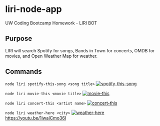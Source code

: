 # liri-node-app
UW Coding Bootcamp Homework - LIRI BOT

## Purpose
LIRI will search Spotify for songs, Bands in Town for concerts, OMDB for movies, and Open Weather Map for weather.

## Commands
`node liri spotify-this-song <song title>`
[![spotify-this-song](http://img.youtube.com/vi/7bc0eThbvNk/0.jpg)](http://www.youtube.com/watch?v=7bc0eThbvNk)

`node liri movie-this <movie title>`
[![movie-this](http://img.youtube.com/vi/VTmemW0uwSk/0.jpg)](http://www.youtube.com/watch?v=VTmemW0uwSk)

`node liri concert-this <artist name>`
[![concert-this](http://img.youtube.com/vi/1iwaICmo36I/0.jpg)](http://www.youtube.com/watch?v=1iwaICmo36I)

`node liri weather-here <city>`
[![weather-here](http://img.youtube.com/vi/lZYjZQZfWdk/0.jpg)](http://www.youtube.com/watch?v=lZYjZQZfWdk)
https://youtu.be/1iwaICmo36I